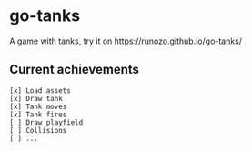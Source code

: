 # go-tanks

A game with tanks, try it on https://runozo.github.io/go-tanks/

## Current achievements

    [x] Load assets
    [x] Draw tank
    [x] Tank moves
    [x] Tank fires
    [ ] Draw playfield
    [ ] Collisions
    [ ] ...
